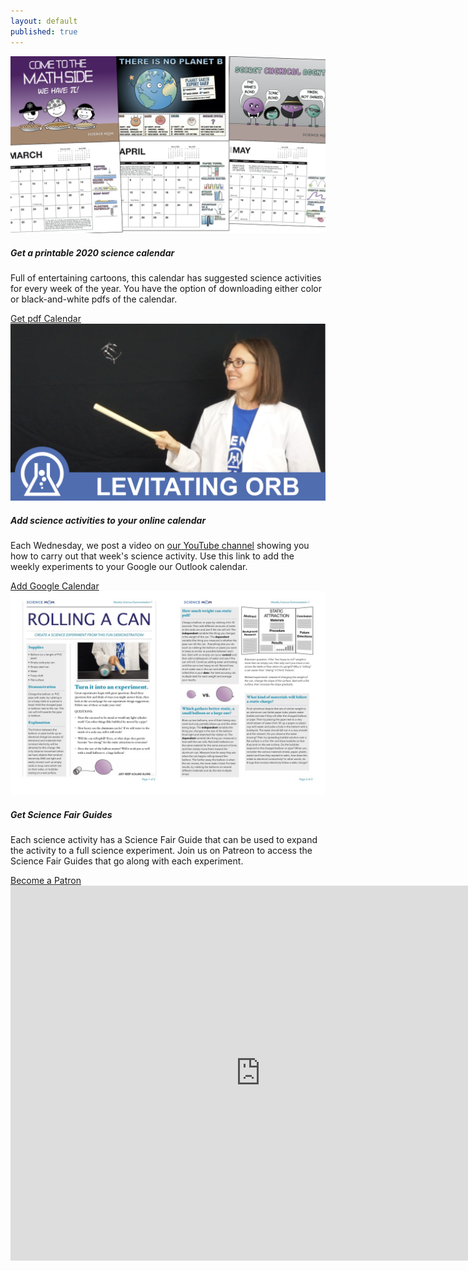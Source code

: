 ```yaml
---
layout: default
published: true
---
```


<script async data-uid="a49ed8ae29" src="https://marvelous-thinker-501.ck.page/a49ed8ae29/index.js"></script>
<div id="main" class="container">
  <div class="card bg-light col-md-10 col-md-offset-1">
    <div class="row no-gutters">
      <div class="col-md-4">
        <img src="images/CalendarPreview/ScienceMomCalendar.002.jpeg" class="card-img" alt="2020 science Calendar">
      </div>
      <div class="col-md-8">
        <div class="card-body">
          <h5 class="card-title">Get a printable 2020 science calendar</h5>
          <p class="card-text">Full of entertaining cartoons, this calendar has suggested science activities for every week of the year. You have the option of downloading either color or black-and-white pdfs of the calendar.</p>
          <a href="https://marvelous-thinker-501.ck.page/a49ed8ae29" target="_blank" class="btn btn-primary btn-block">Get pdf Calendar</a>
        </div>
      </div>
    </div>
  </div>
  <div class="card bg-light col-md-10 col-md-offset-1">
    <div class="row no-gutters">
      <div class="col-md-4">
        <img src="images/CalendarPreview/WSD-Thumbnails.004.jpeg" class="card-img" alt="Science Video Thumbnail">
      </div>
      <div class="col-md-8">
        <div class="card-body">
          <h5 class="card-title">Add science activities to your online calendar</h5>
          <p class="card-text">Each Wednesday, we post a video on <a href="https://www.youtube.com/sciencemom" target="_blank">our YouTube channel</a> showing you how to carry out that week's science activity. Use this link to add the weekly experiments to your Google our Outlook calendar.</p>
          <a href="https://calendar.google.com/calendar/r?cid=evcd1rv85b57ecnh9fpeapgse8@group.calendar.google.com" target="_blank" class="btn btn-primary btn-block">Add Google Calendar</a>
        </div>
      </div>
    </div>
  </div>
  <div class="card bg-light col-md-10 col-md-offset-1">
    <div class="row no-gutters">
      <div class="col-md-4">
        <img src="images/CalendarPreview/guide.jpg" class="card-img" alt="Science Fair Guides">
      </div>
      <div class="col-md-8">
        <div class="card-body">
          <h5 class="card-title">Get Science Fair Guides</h5>
          <p class="card-text">Each science activity has a Science Fair Guide that can be used to expand the activity to a full science experiment. Join us on Patreon to access the Science Fair Guides that go along with each experiment.</p>
          <a href="http://patreon.com/sciencemom" target="_blank" class="btn btn-primary btn-block">Become a Patron</a>
        </div>
      </div>
    </div>
  </div>
  
  <div class="col-md-10 col-md-offset-1">
    <iframe src="https://calendar.google.com/calendar/embed?src=evcd1rv85b57ecnh9fpeapgse8%40group.calendar.google.com&ctz=America%2FLos_Angeles" style="border: 0" width="800" height="600" frameborder="0" scrolling="no"></iframe>
  </div>
</div>





